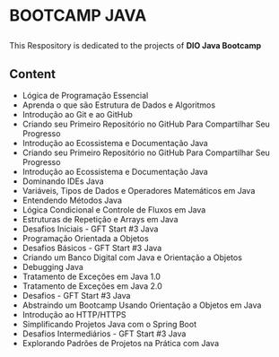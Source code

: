 # <p>BOOTCAMP JAVA</p>

<p>This Respository is dedicated to the projects of <strong>DIO Java Bootcamp</strong></p>

## Content

<ul>
  <li>Lógica de Programação Essencial</li>

  <li>Aprenda o que são Estrutura de Dados e Algoritmos</li>

  <li>Introdução ao Git e ao GitHub</li>

  <li>Criando seu Primeiro Repositório no GitHub Para Compartilhar Seu Progresso</li>

  <li>Introdução ao Ecossistema e Documentação Java</li>

  <li>Criando seu Primeiro Repositório no GitHub Para Compartilhar Seu Progresso</li>

  <li>Introdução ao Ecossistema e Documentação Java</li>

  <li>Dominando IDEs Java</li>
  
  <li>Variáveis, Tipos de Dados e Operadores Matemáticos em Java</li>
  
  <li>Entendendo Métodos Java</li>
  
  <li>Lógica Condicional e Controle de Fluxos em Java</li>
  
  <li>Estruturas de Repetição e Arrays em Java</li>
  
  <li>Desafios Iniciais - GFT Start #3 Java</li>
  
  <li>Programação Orientada a Objetos</li>
  
  <li>Desafios Básicos - GFT Start #3 Java</li>
  
  <li>Criando um Banco Digital com Java e Orientação a Objetos</li>
  
  <li>Debugging Java</li>
  
  <li>Tratamento de Exceções em Java 1.0</li>

  <li>Tratamento de Exceções em Java 2.0</li>
  
  <li>Desafios - GFT Start #3 Java</li>

  <li>Abstraindo um Bootcamp Usando Orientação a Objetos em Java</li>
  
  <li>Introdução ao HTTP/HTTPS</li>
  
  <li>Simplificando Projetos Java com o Spring Boot</li>
  
  <li>Desafios Intermediários - GFT Start #3 Java</li>
  
  <li>Explorando Padrões de Projetos na Prática com Java</li>
  
</ul>
